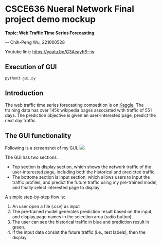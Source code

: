 # CSCE636 Nueral Network Final project demo mockup

**Topic: Web Traffic Time Series Forecasting**

-- Chih-Peng Wu, 221000528

Youtube link: https://youtu.be/G3Aeayh6--w

## Execution of GUI

```python3 gui.py```

## Introduction
The web traffic time series forecasting competition is on [Kaggle](https://www.kaggle.com/c/web-traffic-time-series-forecasting).
The training data has over 145k wikipedia pages associated with traffic of 551 days.
The prediction objective is given an user-interested page, predict the next day traffic.

## The GUI functionality
Following is a screenshot of my GUI.
![](screen1.png)

The GUI has two sections.
- Top section is display section, which shows the network traffic of the user-interested page, including both the historical and predicted traffic.
- The bottome section is input section, which allows users to input the traffic profiles, and predict the future traffic using my pre-trained model, and finally select interested page to display.

A simple step-by-step flow is:
1. An user open a file (.csv) as input
2. The pre-trained model generates prediction result based on the input, and display page names in the selection area (radio button).
3. The user can see the historical traffic in blue and prediction result in green.
4. If the input data consist the future traffic (i.e., test labels), then the display.
